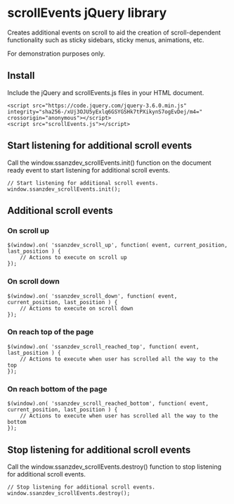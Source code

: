 # scrollEvents jQuery library
Creates additional events on scroll to aid the creation of scroll-dependent functionality such as sticky sidebars, sticky menus, animations, etc.

For demonstration purposes only.

## Install
Include the jQuery and scrollEvents.js files in your HTML document.
```
<script src="https://code.jquery.com/jquery-3.6.0.min.js" integrity="sha256-/xUj3OJU5yExlq6GSYGSHk7tPXikynS7ogEvDej/m4=" crossorigin="anonymous"></script>
<script src="scrollEvents.js"></script>
```

## Start listening for additional scroll events
Call the window.ssanzdev_scrollEvents.init() function on the document ready event to start listening for additional scroll events.
```
// Start listening for additional scroll events.
window.ssanzdev_scrollEvents.init();
```

## Additional scroll events
### On scroll up
```
$(window).on( 'ssanzdev_scroll_up', function( event, current_position, last_position ) {
    // Actions to execute on scroll up
});
```
### On scroll down
```
$(window).on( 'ssanzdev_scroll_down', function( event, current_position, last_position ) {
    // Actions to execute on scroll down
});
```
### On reach top of the page
```
$(window).on( 'ssanzdev_scroll_reached_top', function( event, last_position ) {
    // Actions to execute when user has scrolled all the way to the top
});
```
### On reach bottom of the page
```
$(window).on( 'ssanzdev_scroll_reached_bottom', function( event, current_position, last_position ) {
    // Actions to execute when user has scrolled all the way to the bottom
});
```

## Stop listening for additional scroll events
Call the window.ssanzdev_scrollEvents.destroy() function to stop listening for additional scroll events.
```
// Stop listening for additional scroll events.
window.ssanzdev_scrollEvents.destroy();
```